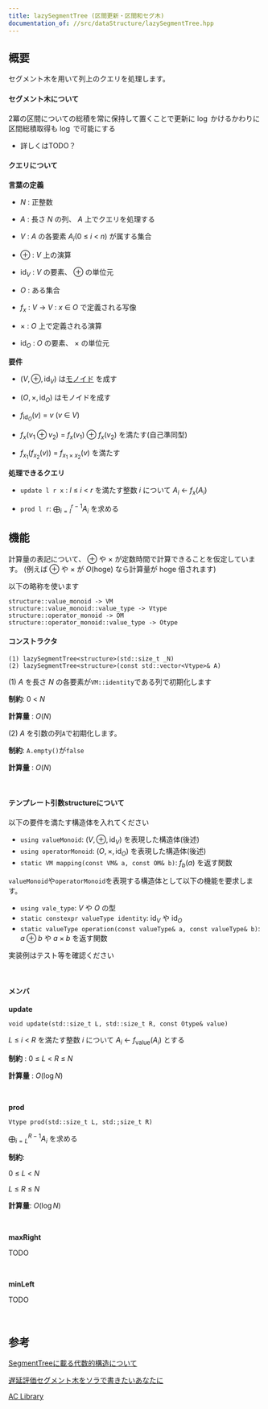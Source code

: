 ```yaml
---
title: lazySegmentTree (区間更新・区間和セグ木)
documentation_of: //src/dataStructure/lazySegmentTree.hpp
---
```


## 概要

セグメント木を用いて列上のクエリを処理します。

#### セグメント木について

2冪の区間についての総積を常に保持して置くことで更新に $\log$ かけるかわりに区間総積取得も $\log$ で可能にする
- 詳しくはTODO？

#### クエリについて

**言葉の定義**

- $N$ : 正整数

- $A$ : 長さ $N$ の列、 $A$ 上でクエリを処理する

- $V$ : $A$ の各要素 $A_i (0\ \le\ i\ <\ n)$ が属する集合

- $\oplus$ : $V$ 上の演算

- $\text{id}_V$ : $V$ の要素、 $\oplus$ の単位元

- $O$ : ある集合

- $f_x\ :\ V\ \rightarrow\ V$ : $x\ \in\ O$ で定義される写像

- $\times$ : $O$ 上で定義される演算

- $\text{id}_O$ : $O$ の要素、 $\times$ の単位元

**要件**

- $(V, \oplus, \text{id}_V)$ は[モノイド](https://ja.wikipedia.org/wiki/%E3%83%A2%E3%83%8E%E3%82%A4%E3%83%89) を成す

- $(O, \times, \text{id}_O)$ はモノイドを成す

- $f_{\text{id}_O} (v)\ =\ v$ $(v\ \in\ V)$

- $f_x(v_1\oplus v_2)\ =\ f_x(v_1)\ \oplus\ f_x(v_2)$ を満たす(自己準同型)

- $f_{x_1}(f_{x_2}(v))\ =\ f_{x_1\times x_2} (v)$ を満たす

**処理できるクエリ**

- `update l r x` : $l\ \le\ i\ <\ r$ を満たす整数 $i$ について $A_i\ \leftarrow\ f_x(A_i)$

- `prod l r`: $\displaystyle \bigoplus_{i = l}^{r - 1} A_i$ を求める

##  機能

計算量の表記について、 $\oplus$ や $\times$ が定数時間で計算できることを仮定しています。 (例えば $\oplus$ や $\times$ が $O(\text{hoge})$ なら計算量が $\text{hoge}$ 倍されます)

以下の略称を使います
```
structure::value_monoid -> VM
structure::value_monoid::value_type -> Vtype
structure::operator_monoid -> OM
structure::operator_monoid::value_type -> Otype
```

#### コンストラクタ

```
(1) lazySegmentTree<structure>(std::size_t _N)
(2) lazySegmentTree<structure>(const std::vector<Vtype>& A)
```

(1) $A$ を長さ $N$ の各要素が`VM::identity`である列で初期化します

**制約**: $0\ <\ N$

**計算量** : $O(N)$

(2) $A$ を引数の列`A`で初期化します。

**制約**: `A.empty()`が`false`

**計算量** : $O(N)$

<br />

#### テンプレート引数structureについて

以下の要件を満たす構造体を入れてください
- `using valueMonoid`: $(V, \oplus, \text{id}_V)$ を表現した構造体(後述)
- `using operatorMonoid`:  $(O, \times, \text{id}_O)$ を表現した構造体(後述)
- `static VM mapping(const VM& a, const OM& b)`: $f_b (a)$ を返す関数

`valueMonoid`や`operatorMonoid`を表現する構造体として以下の機能を要求します。
- `using vale_type`: $V$ や $O$ の型
- `static constexpr valueType identity`: $\text{id}_V$ や $\text{id}_O$
- `static valueType operation(const valueType& a, const valueType& b)`: $a \oplus b$ や $a \times b$ を返す関数

実装例はテスト等を確認ください

<br />

#### メンバ

**update**
```
void update(std::size_t L, std::size_t R, const Otype& value)
```

$L\ \le\ i\ <\ R$ を満たす整数 $i$ について $A_i\ \leftarrow\ f_{\text{value}}(A_i)$ とする

**制約** : $0\ \le\ L\ <\ R\ \le\ N$

**計算量** : $O(\log N)$

<br />

**prod**
```
Vtype prod(std::size_t L, std:;size_t R)
```

$\displaystyle \bigoplus_{i = L}^{R - 1} A_i$ を求める

**制約**: 

$0\ \le\ L\ <\ N$

$L\ \le\ R\ \le\ N$

**計算量**: $O(\log N)$

<br />

**maxRight**

TODO

<br />

**minLeft**

TODO

<br />

## 参考

[SegmentTreeに載る代数的構造について](https://qiita.com/keymoon/items/0f929a19ed30f34ae6e8)

[遅延評価セグメント木をソラで書きたいあなたに](https://tsutaj.hatenablog.com/entry/2017/03/30/224339)

[AC Library](https://atcoder.github.io/ac-library/document_ja/lazysegtree.html)
